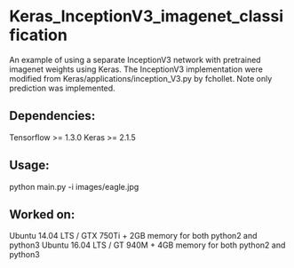 # Keras_InceptionV3_imagenet_classification
An example of using a separate InceptionV3 network with pretrained imagenet weights using Keras.
The InceptionV3 implementation were modified from  Keras/applications/inception_V3.py by fchollet.
Note only prediction was implemented.

## Dependencies:
Tensorflow >= 1.3.0
Keras >= 2.1.5

## Usage:
python main.py -i images/eagle.jpg

## Worked on:
Ubuntu 14.04 LTS / GTX 750Ti + 2GB memory for both python2 and python3
Ubuntu 16.04 LTS / GT 940M + 4GB memory for both python2 and python3
